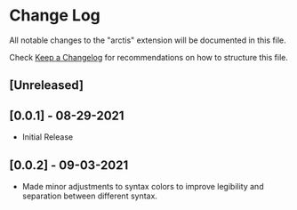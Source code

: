 # Change Log

All notable changes to the "arctis" extension will be documented in this file.

Check [Keep a Changelog](http://keepachangelog.com/) for recommendations on how to structure this file.

## [Unreleased]

## [0.0.1] - 08-29-2021
- Initial Release

## [0.0.2] - 09-03-2021
- Made minor adjustments to syntax colors to improve legibility and separation between different syntax.